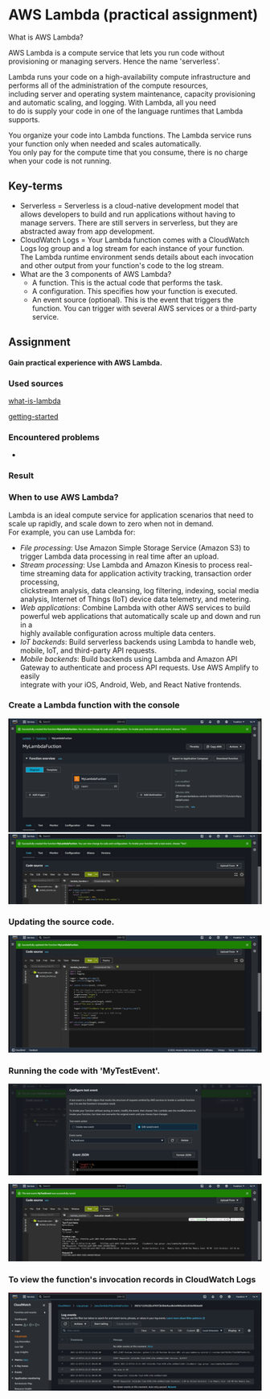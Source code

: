 # AWS Lambda (practical assignment)  
What is AWS Lambda?  

AWS Lambda is a compute service that lets you run code without provisioning or managing servers. Hence the name 'serverless'.  

Lambda runs your code on a high-availability compute infrastructure and performs all of the administration of the compute resources,   
including server and operating system maintenance, capacity provisioning and automatic scaling, and logging. With Lambda, all you need   
to do is supply your code in one of the language runtimes that Lambda supports.  

You organize your code into Lambda functions. The Lambda service runs your function only when needed and scales automatically.   
You only pay for the compute time that you consume, there is no charge when your code is not running.  

## Key-terms  
* Serverless = Serverless is a cloud-native development model that allows developers to build and run applications without having to   
manage servers. There are still servers in serverless, but they are abstracted away from app development.  
* CloudWatch Logs = Your Lambda function comes with a CloudWatch Logs log group and a log stream for each instance of your function.   
The Lambda runtime environment sends details about each invocation and other output from your function's code to the log stream.  
* What are the 3 components of AWS Lambda?  
    - A function. This is the actual code that performs the task.  
    - A configuration. This specifies how your function is executed.  
    - An event source (optional). This is the event that triggers the function. You can trigger with several AWS services or a third-party service.  
    
## Assignment  
#### Gain practical experience with AWS Lambda.  

### Used sources  
[what-is-lambda](https://docs.aws.amazon.com/lambda/latest/dg/welcome.html)  

[getting-started](https://docs.aws.amazon.com/lambda/latest/dg/getting-started.html)  

### Encountered problems  
-  

### Result  
### When to use AWS Lambda?  
Lambda is an ideal compute service for application scenarios that need to scale up rapidly, and scale down to zero when not in demand.    
For example, you can use Lambda for:

* _File processing_: Use Amazon Simple Storage Service (Amazon S3) to trigger Lambda data processing in real time after an upload.  
* _Stream processing_: Use Lambda and Amazon Kinesis to process real-time streaming data for application activity tracking, transaction order processing,   
clickstream analysis, data cleansing, log filtering, indexing, social media analysis, Internet of Things (IoT) device data telemetry, and metering.  
* _Web applications_: Combine Lambda with other AWS services to build powerful web applications that automatically scale up and down and run in a   
highly available configuration across multiple data centers.  
* _IoT backends_: Build serverless backends using Lambda to handle web, mobile, IoT, and third-party API requests.  
* _Mobile backends_: Build backends using Lambda and Amazon API Gateway to authenticate and process API requests. Use AWS Amplify to easily    
integrate with your iOS, Android, Web, and React Native frontends.  


### Create a Lambda function with the console  
![lambda-function](../00_includes/AWS-03/AWS-6.6-lambda-function.png)  
![function-code](../00_includes/AWS-03/AWS-6.7-funct-code.png)  

### Updating the source code.  
![update-code](../00_includes/AWS-03/AWS-6.8-update-code.png)  

### Running the code with 'MyTestEvent'.
![conf-testEvent](../00_includes/AWS-03/AWS-6.9-conf-test-event.png)  

![test-result](../00_includes/AWS-03/AWS-6.10-test-resultpng)  

### To view the function's invocation records in CloudWatch Logs  
![CloudWatch-log](../00_includes/AWS-03/AWS-6.11-cloudwatchlog.png)  



